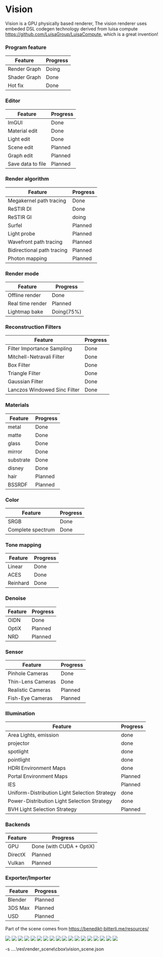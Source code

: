 # Vision

Vision is a GPU physically based renderer,
The vision renderer uses embeded DSL codegen technology derived from luisa
compute https://github.com/LuisaGroup/LuisaCompute, which is a great invention!

### Program feature

| Feature      | Progress |
|--------------|----------|
| Render Graph | Doing    |
| Shader Graph | Done     |
| Hot fix      | Done     |

### Editor

| Feature           | Progress |
|-------------------|----------|
| ImGUI             | Done     |
| Material edit     | Done     |
| Light edit        | Done     |
| Scene edit        | Planned  |
| Graph edit        | Planned  |
| Save data to file | Planned  |

### Render algorithm

| Feature                    | Progress |
|----------------------------|----------|
| Megakernel path tracing    | Done     |
| ReSTIR DI                  | Done     |
| ReSTIR GI                  | doing    |
| Surfel                     | Planned  |
| Light probe                | Planned  |
| Wavefront path tracing     | Planned  |
| Bidirectional path tracing | Planned  |
| Photon mapping             | Planned  |

### Render mode

| Feature          | Progress   |
|------------------|------------|
| Offline render   | Done       |
| Real time render | Planned    |
| Lightmap bake    | Doing(75%) |

### Reconstruction Filters

| Feature                      | Progress |
|------------------------------|----------|
| Filter Importance Sampling   | Done     |
| Mitchell-Netravali Filter    | Done     |
| Box Filter                   | Done     |
| Triangle Filter              | Done     |
| Gaussian Filter              | Done     |
| Lanczos Windowed Sinc Filter | Done     |

### Materials

| Feature   | Progress |
|-----------|----------|
| metal     | Done     |
| matte     | Done     |
| glass     | Done     |
| mirror    | Done     |
| substrate | Done     |
| disney    | Done     |
| hair      | Planned  |
| BSSRDF    | Planned  |

### Color

| Feature           | Progress |
|-------------------|----------|
| SRGB              | Done     |
| Complete spectrum | Done     |

### Tone mapping

| Feature  | Progress |
|----------|----------|
| Linear   | Done     |
| ACES     | Done     |
| Reinhard | Done     |

### Denoise

| Feature | Progress |
|---------|----------|
| OIDN    | Done     |
| OptiX   | Planned  |
| NRD     | Planned  |

### Sensor

| Feature           | Progress |
|-------------------|----------|
| Pinhole Cameras   | Done     |
| Thin-Lens Cameras | Done     |
| Realistic Cameras | Planned  |
| Fish-Eye Cameras  | Planned  |

### Illumination

| Feature                                       | Progress |
|-----------------------------------------------|----------|
| Area Lights, emission                         | done     |
| projector                                     | done     |
| spotlight                                     | done     |
| pointlight                                    | done     |
| HDRI Environment Maps                         | done     |
| Portal Environment Maps                       | Planned  |
| IES                                           | Planned  |
| Uniform-Distribution Light Selection Strategy | done     |
| Power-Distribution Light Selection Strategy   | done     |
| BVH Light Selection Strategy                  | Planned  |

### Backends

| Feature | Progress                 |
|---------|--------------------------|
| GPU     | Done (with CUDA + OptiX) |
| DirectX | Planned                  |
| Vulkan  | Planned                  |

### Exporter/Importer

| Feature | Progress |
|---------|----------|
| Blender | Planned  |
| 3DS Max | Planned  |
| USD     | Planned  |

Part of the scene comes from https://benedikt-bitterli.me/resources/

![](gallery/dispersion.png)
![](gallery/dispersion-hero.png)
![](gallery/bunny-sss-dof.png)
![](gallery/prism.png)
![](gallery/staircase.png)
![](gallery/bathroom.png)
![](gallery/classroom-1024spp.png)
![](gallery/classroom-fog-1024spp.png)
![](gallery/output.png)
![](gallery/glass-of-water-1024spp.png)
![](gallery/spaceship-1024spp.png)
![](gallery/kitchen0.png)
![](gallery/cornell-box-fog.png)
![](gallery/projector.png)
![](gallery/tv.png)
![](gallery/cornell-box-fog-projector.png)
![](gallery/cbox-sss.png)
![](gallery/cbox-dragon.png)

-s ..\..\res\render_scene\cbox\vision_scene.json

